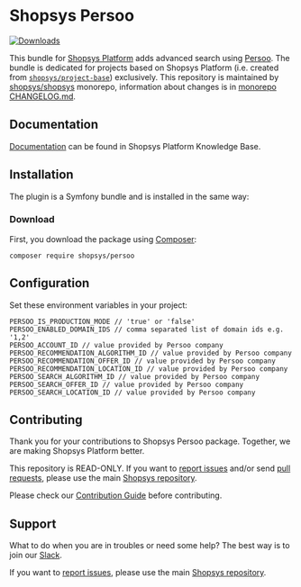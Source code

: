 # Shopsys Persoo

[![Downloads](https://img.shields.io/packagist/dt/shopsys/persoo.svg)](https://packagist.org/packages/shopsys/persoo)

This bundle for [Shopsys Platform](https://www.shopsys.com) adds advanced search using [Persoo](https://www.persoo.ai).
The bundle is dedicated for projects based on Shopsys Platform (i.e. created from [`shopsys/project-base`](https://github.com/shopsys/project-base)) exclusively.
This repository is maintained by [shopsys/shopsys] monorepo, information about changes is in [monorepo CHANGELOG.md](https://github.com/shopsys/shopsys/blob/master/CHANGELOG.md).

## Documentation

[Documentation](https://docs.shopsys.com/en/latest/) can be found in Shopsys Platform Knowledge Base.

## Installation

The plugin is a Symfony bundle and is installed in the same way:

### Download

First, you download the package using [Composer](https://getcomposer.org/):

```
composer require shopsys/persoo
```

## Configuration

Set these environment variables in your project:

```
PERSOO_IS_PRODUCTION_MODE // 'true' or 'false'
PERSOO_ENABLED_DOMAIN_IDS // comma separated list of domain ids e.g. '1,2'
PERSOO_ACCOUNT_ID // value provided by Persoo company
PERSOO_RECOMMENDATION_ALGORITHM_ID // value provided by Persoo company
PERSOO_RECOMMENDATION_OFFER_ID // value provided by Persoo company
PERSOO_RECOMMENDATION_LOCATION_ID // value provided by Persoo company
PERSOO_SEARCH_ALGORITHM_ID // value provided by Persoo company
PERSOO_SEARCH_OFFER_ID // value provided by Persoo company
PERSOO_SEARCH_LOCATION_ID // value provided by Persoo company
```

## Contributing

Thank you for your contributions to Shopsys Persoo package.
Together, we are making Shopsys Platform better.

This repository is READ-ONLY.
If you want to [report issues](https://github.com/shopsys/shopsys/issues/new) and/or send [pull requests](https://github.com/shopsys/shopsys/compare),
please use the main [Shopsys repository](https://github.com/shopsys/shopsys).

Please check our [Contribution Guide](https://github.com/shopsys/shopsys/blob/master/CONTRIBUTING.md) before contributing.

## Support

What to do when you are in troubles or need some help?
The best way is to join our [Slack](https://join.slack.com/t/shopsysframework/shared_invite/zt-11wx9au4g-e5pXei73UJydHRQ7nVApAQ).

If you want to [report issues](https://github.com/shopsys/shopsys/issues/new), please use the main [Shopsys repository](https://github.com/shopsys/shopsys).

[shopsys/shopsys]: (https://github.com/shopsys/shopsys)
